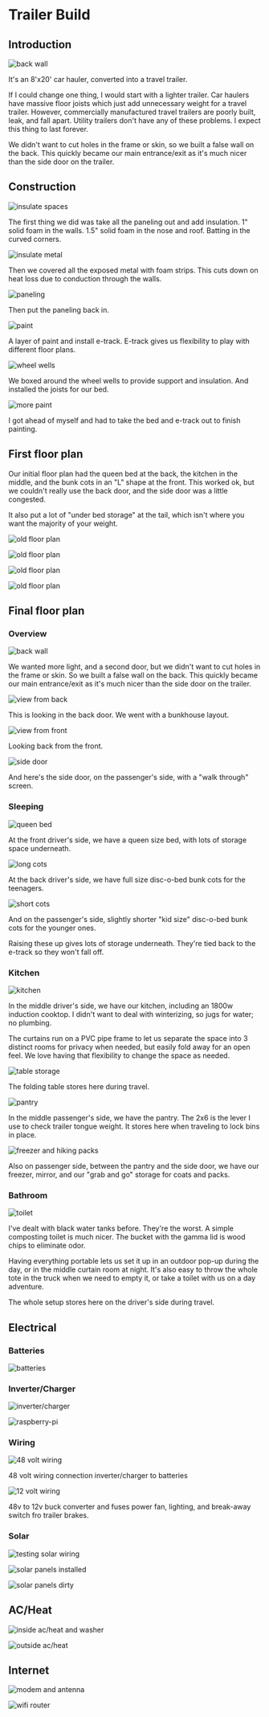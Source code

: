 # Trailer Build

## Introduction

![back wall](./pics/back-wall.jpg)

It's an 8'x20' car hauler, converted into a travel trailer.

If I could change one thing, I would start with a lighter trailer. Car haulers have massive floor joists which just add unnecessary weight for a travel trailer. However, commercially manufactured travel trailers are poorly built, leak, and fall apart. Utility trailers don't have any of these problems. I expect this thing to last forever.

We didn't want to cut holes in the frame or skin, so we built a false wall on the back. This quickly became our main entrance/exit as it's much nicer than the side door on the trailer.

## Construction

![insulate spaces](./pics/insulation-1.jpg)

The first thing we did was take all the paneling out and add insulation. 1" solid foam in the walls. 1.5" solid foam in the nose and roof. Batting in the curved corners.

![insulate metal](./pics/insulation-2.jpg)

Then we covered all the exposed metal with foam strips. This cuts down on heat loss due to conduction through the walls.

![paneling](./pics/paneling.jpg)

Then put the paneling back in.

![paint](./pics/paint.jpg)

A layer of paint and install e-track. E-track gives us flexibility to play with different floor plans.

![wheel wells](./pics/wheel-wells.jpg)

We boxed around the wheel wells to provide support and insulation. And installed the joists for our bed.

![more paint](./pics/more-paint.jpg)

I got ahead of myself and had to take the bed and e-track out to finish painting.

## First floor plan

Our initial floor plan had the queen bed at the back, the kitchen in the middle, and the bunk cots in an "L" shape at the front. This worked ok, but we couldn't really use the back door, and the side door was a little congested.

It also put a lot of "under bed storage" at the tail, which isn't where you want the majority of your weight.

![old floor plan](./pics/old-floor-plan-1.jpg)

![old floor plan](./pics/old-floor-plan-2.jpg)

![old floor plan](./pics/old-floor-plan-3.jpg)

![old floor plan](./pics/old-floor-plan-4.jpg)

## Final floor plan

### Overview

![back wall](./pics/back-wall.jpg)

We wanted more light, and a second door, but we didn't want to cut holes in the frame or skin. So we built a false wall on the back. This quickly became our main entrance/exit as it's much nicer than the side door on the trailer.

![view from back](./pics/view-from-back.jpg)

This is looking in the back door. We went with a bunkhouse layout.

![view from front](./pics/view-from-front.jpg)

Looking back from the front.

![side door](./pics/side-door.jpg)

And here's the side door, on the passenger's side, with a "walk through" screen.

### Sleeping

![queen bed](./pics/bed.jpg)

At the front driver's side, we have a queen size bed, with lots of storage space underneath.

![long cots](./pics/cots-long.jpg)

At the back driver's side, we have full size disc-o-bed bunk cots for the teenagers.

![short cots](./pics/cots-short.jpg)

And on the passenger's side, slightly shorter "kid size" disc-o-bed bunk cots for the younger ones.

Raising these up gives lots of storage underneath. They're tied back to the e-track so they won't fall off.

### Kitchen

![kitchen](./pics/kitchen.jpg)

In the middle driver's side, we have our kitchen, including an 1800w induction cooktop. I didn't want to deal with winterizing, so jugs for water; no plumbing.

The curtains run on a PVC pipe frame to let us separate the space into 3 distinct rooms for privacy when needed, but easily fold away for an open feel. We love having that flexibility to change the space as needed.

![table storage](./pics/kitchen-table.jpg)

The folding table stores here during travel.

![pantry](./pics/pantry.jpg)

In the middle passenger's side, we have the pantry. The 2x6 is the lever I use to check trailer tongue weight. It stores here when traveling to lock bins in place.

![freezer and hiking packs](./pics/packs-freezer.jpg)

Also on passenger side, between the pantry and the side door, we have our freezer, mirror, and our "grab and go" storage for coats and packs.

### Bathroom

![toilet](./pics/toilet.jpg)

I've dealt with black water tanks before. They're the worst. A simple composting toilet is much nicer. The bucket with the gamma lid is wood chips to eliminate odor.

Having everything portable lets us set it up in an outdoor pop-up during the day, or in the middle curtain room at night. It's also easy to throw the whole tote in the truck when we need to empty it, or take a toilet with us on a day adventure.

The whole setup stores here on the driver's side during travel.

## Electrical

### Batteries

![batteries](./pics/batteries.jpg)

### Inverter/Charger

![inverter/charger](./pics/inverter-charger.jpg)

![raspberry-pi](./pics/raspberry-pi.jpg)

### Wiring

![48 volt wiring](./pics/48-volt.jpg)

48 volt wiring connection inverter/charger to batteries

![12 volt wiring](./pics/12-volt.jpg)

48v to 12v buck converter and fuses power fan, lighting, and break-away switch fro trailer brakes.

### Solar

![testing solar wiring](./pics/solar-wiring.jpg)

![solar panels installed](./pics/solar-finished.jpg)

![solar panels dirty](./pics/solar-dirt.jpg)

## AC/Heat

![inside ac/heat and washer](./pics/ac-washer.jpg)

![outside ac/heat](./pics/ac.jpg)

## Internet

![modem and antenna](./pics/modem-antenna.jpg)

![wifi router](./pics/router.jpg)

